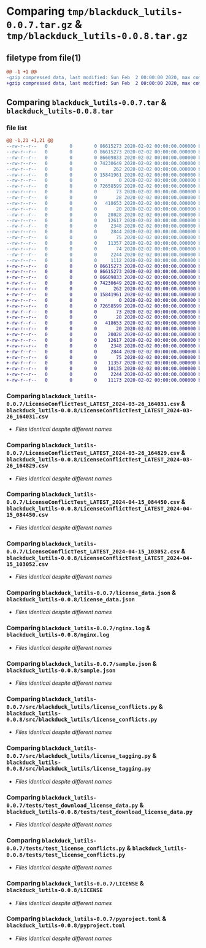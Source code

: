 # Comparing `tmp/blackduck_lutils-0.0.7.tar.gz` & `tmp/blackduck_lutils-0.0.8.tar.gz`

## filetype from file(1)

```diff
@@ -1 +1 @@
-gzip compressed data, last modified: Sun Feb  2 00:00:00 2020, max compression, original size modulo 2^32 423065600 gzip compressed data, reserved method, has CRC, extra field, has comment, encrypted, from FAT filesystem (MS-DOS, OS/2, NT)
+gzip compressed data, last modified: Sun Feb  2 00:00:00 2020, max compression, original size modulo 2^32 423086080 gzip compressed data, reserved method, ASCII, extra field, has comment, encrypted, from FAT filesystem (MS-DOS, OS/2, NT)
```

## Comparing `blackduck_lutils-0.0.7.tar` & `blackduck_lutils-0.0.8.tar`

### file list

```diff
@@ -1,21 +1,21 @@
--rw-r--r--   0        0        0 86615273 2020-02-02 00:00:00.000000 blackduck_lutils-0.0.7/LicenseConflictTest_LATEST_2024-03-26_164031.csv
--rw-r--r--   0        0        0 86615273 2020-02-02 00:00:00.000000 blackduck_lutils-0.0.7/LicenseConflictTest_LATEST_2024-03-26_164829.csv
--rw-r--r--   0        0        0 86609833 2020-02-02 00:00:00.000000 blackduck_lutils-0.0.7/LicenseConflictTest_LATEST_2024-04-15_084450.csv
--rw-r--r--   0        0        0 74230649 2020-02-02 00:00:00.000000 blackduck_lutils-0.0.7/LicenseConflictTest_LATEST_2024-04-15_103052.csv
--rw-r--r--   0        0        0      262 2020-02-02 00:00:00.000000 blackduck_lutils-0.0.7/environ.sh
--rw-r--r--   0        0        0 15841961 2020-02-02 00:00:00.000000 blackduck_lutils-0.0.7/license_data.json
--rw-r--r--   0        0        0        0 2020-02-02 00:00:00.000000 blackduck_lutils-0.0.7/matched
--rw-r--r--   0        0        0 72658599 2020-02-02 00:00:00.000000 blackduck_lutils-0.0.7/nginx.log
--rw-r--r--   0        0        0       73 2020-02-02 00:00:00.000000 blackduck_lutils-0.0.7/process.txt
--rw-r--r--   0        0        0       28 2020-02-02 00:00:00.000000 blackduck_lutils-0.0.7/requirements.txt
--rw-r--r--   0        0        0   418653 2020-02-02 00:00:00.000000 blackduck_lutils-0.0.7/sample.json
--rw-r--r--   0        0        0       20 2020-02-02 00:00:00.000000 blackduck_lutils-0.0.7/src/blackduck_lutils/__about__.py
--rw-r--r--   0        0        0    20028 2020-02-02 00:00:00.000000 blackduck_lutils-0.0.7/src/blackduck_lutils/license_conflicts.py
--rw-r--r--   0        0        0    12617 2020-02-02 00:00:00.000000 blackduck_lutils-0.0.7/src/blackduck_lutils/license_tagging.py
--rw-r--r--   0        0        0     2348 2020-02-02 00:00:00.000000 blackduck_lutils-0.0.7/tests/test_download_license_data.py
--rw-r--r--   0        0        0     2844 2020-02-02 00:00:00.000000 blackduck_lutils-0.0.7/tests/test_license_conflicts.py
--rw-r--r--   0        0        0       75 2020-02-02 00:00:00.000000 blackduck_lutils-0.0.7/tests/test_license_tagging.py
--rw-r--r--   0        0        0    11357 2020-02-02 00:00:00.000000 blackduck_lutils-0.0.7/LICENSE
--rw-r--r--   0        0        0       74 2020-02-02 00:00:00.000000 blackduck_lutils-0.0.7/README.md
--rw-r--r--   0        0        0     2244 2020-02-02 00:00:00.000000 blackduck_lutils-0.0.7/pyproject.toml
--rw-r--r--   0        0        0     1112 2020-02-02 00:00:00.000000 blackduck_lutils-0.0.7/PKG-INFO
+-rw-r--r--   0        0        0 86615273 2020-02-02 00:00:00.000000 blackduck_lutils-0.0.8/LicenseConflictTest_LATEST_2024-03-26_164031.csv
+-rw-r--r--   0        0        0 86615273 2020-02-02 00:00:00.000000 blackduck_lutils-0.0.8/LicenseConflictTest_LATEST_2024-03-26_164829.csv
+-rw-r--r--   0        0        0 86609833 2020-02-02 00:00:00.000000 blackduck_lutils-0.0.8/LicenseConflictTest_LATEST_2024-04-15_084450.csv
+-rw-r--r--   0        0        0 74230649 2020-02-02 00:00:00.000000 blackduck_lutils-0.0.8/LicenseConflictTest_LATEST_2024-04-15_103052.csv
+-rw-r--r--   0        0        0      262 2020-02-02 00:00:00.000000 blackduck_lutils-0.0.8/environ.sh
+-rw-r--r--   0        0        0 15841961 2020-02-02 00:00:00.000000 blackduck_lutils-0.0.8/license_data.json
+-rw-r--r--   0        0        0        0 2020-02-02 00:00:00.000000 blackduck_lutils-0.0.8/matched
+-rw-r--r--   0        0        0 72658599 2020-02-02 00:00:00.000000 blackduck_lutils-0.0.8/nginx.log
+-rw-r--r--   0        0        0       73 2020-02-02 00:00:00.000000 blackduck_lutils-0.0.8/process.txt
+-rw-r--r--   0        0        0       28 2020-02-02 00:00:00.000000 blackduck_lutils-0.0.8/requirements.txt
+-rw-r--r--   0        0        0   418653 2020-02-02 00:00:00.000000 blackduck_lutils-0.0.8/sample.json
+-rw-r--r--   0        0        0       20 2020-02-02 00:00:00.000000 blackduck_lutils-0.0.8/src/blackduck_lutils/__about__.py
+-rw-r--r--   0        0        0    20028 2020-02-02 00:00:00.000000 blackduck_lutils-0.0.8/src/blackduck_lutils/license_conflicts.py
+-rw-r--r--   0        0        0    12617 2020-02-02 00:00:00.000000 blackduck_lutils-0.0.8/src/blackduck_lutils/license_tagging.py
+-rw-r--r--   0        0        0     2348 2020-02-02 00:00:00.000000 blackduck_lutils-0.0.8/tests/test_download_license_data.py
+-rw-r--r--   0        0        0     2844 2020-02-02 00:00:00.000000 blackduck_lutils-0.0.8/tests/test_license_conflicts.py
+-rw-r--r--   0        0        0       75 2020-02-02 00:00:00.000000 blackduck_lutils-0.0.8/tests/test_license_tagging.py
+-rw-r--r--   0        0        0    11357 2020-02-02 00:00:00.000000 blackduck_lutils-0.0.8/LICENSE
+-rw-r--r--   0        0        0    10135 2020-02-02 00:00:00.000000 blackduck_lutils-0.0.8/README.md
+-rw-r--r--   0        0        0     2244 2020-02-02 00:00:00.000000 blackduck_lutils-0.0.8/pyproject.toml
+-rw-r--r--   0        0        0    11173 2020-02-02 00:00:00.000000 blackduck_lutils-0.0.8/PKG-INFO
```

### Comparing `blackduck_lutils-0.0.7/LicenseConflictTest_LATEST_2024-03-26_164031.csv` & `blackduck_lutils-0.0.8/LicenseConflictTest_LATEST_2024-03-26_164031.csv`

 * *Files identical despite different names*

### Comparing `blackduck_lutils-0.0.7/LicenseConflictTest_LATEST_2024-03-26_164829.csv` & `blackduck_lutils-0.0.8/LicenseConflictTest_LATEST_2024-03-26_164829.csv`

 * *Files identical despite different names*

### Comparing `blackduck_lutils-0.0.7/LicenseConflictTest_LATEST_2024-04-15_084450.csv` & `blackduck_lutils-0.0.8/LicenseConflictTest_LATEST_2024-04-15_084450.csv`

 * *Files identical despite different names*

### Comparing `blackduck_lutils-0.0.7/LicenseConflictTest_LATEST_2024-04-15_103052.csv` & `blackduck_lutils-0.0.8/LicenseConflictTest_LATEST_2024-04-15_103052.csv`

 * *Files identical despite different names*

### Comparing `blackduck_lutils-0.0.7/license_data.json` & `blackduck_lutils-0.0.8/license_data.json`

 * *Files identical despite different names*

### Comparing `blackduck_lutils-0.0.7/nginx.log` & `blackduck_lutils-0.0.8/nginx.log`

 * *Files identical despite different names*

### Comparing `blackduck_lutils-0.0.7/sample.json` & `blackduck_lutils-0.0.8/sample.json`

 * *Files identical despite different names*

### Comparing `blackduck_lutils-0.0.7/src/blackduck_lutils/license_conflicts.py` & `blackduck_lutils-0.0.8/src/blackduck_lutils/license_conflicts.py`

 * *Files identical despite different names*

### Comparing `blackduck_lutils-0.0.7/src/blackduck_lutils/license_tagging.py` & `blackduck_lutils-0.0.8/src/blackduck_lutils/license_tagging.py`

 * *Files identical despite different names*

### Comparing `blackduck_lutils-0.0.7/tests/test_download_license_data.py` & `blackduck_lutils-0.0.8/tests/test_download_license_data.py`

 * *Files identical despite different names*

### Comparing `blackduck_lutils-0.0.7/tests/test_license_conflicts.py` & `blackduck_lutils-0.0.8/tests/test_license_conflicts.py`

 * *Files identical despite different names*

### Comparing `blackduck_lutils-0.0.7/LICENSE` & `blackduck_lutils-0.0.8/LICENSE`

 * *Files identical despite different names*

### Comparing `blackduck_lutils-0.0.7/pyproject.toml` & `blackduck_lutils-0.0.8/pyproject.toml`

 * *Files identical despite different names*

